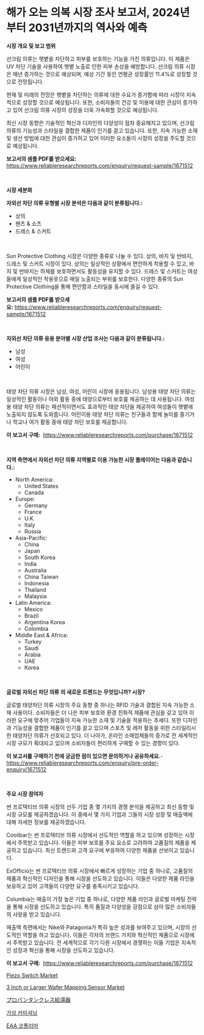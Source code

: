 <p><h1>해가 오는 의복 시장 조사 보고서, 2024년부터 2031년까지의 역사와 예측</h1></p><p><strong>시장 개요 및 보고 범위</strong></p>
<p><p>선크림 의류는 햇볕을 차단하고 피부를 보호하는 기능을 가진 의류입니다. 이 제품은 UV 차단 기술을 사용하여 햇볕 노출로 인한 피부 손상을 예방합니다. 선크림 의류 시장은 매년 증가하는 것으로 예상되며, 예상 기간 동안 연평균 성장률인 11.4%로 성장할 것으로 전망됩니다. </p><p>현재 및 미래의 전망은 햇볕을 차단하는 의류에 대한 수요가 증가함에 따라 시장이 지속적으로 성장할 것으로 예상됩니다. 또한, 소비자들의 건강 및 미용에 대한 관심이 증가하고 있어 선크림 의류 시장의 성장을 더욱 가속화할 것으로 예상됩니다. </p><p>최신 시장 동향은 기술적인 혁신과 디자인의 다양성이 점차 중요해지고 있으며, 선크림 의류의 기능성과 스타일을 결합한 제품이 인기를 끌고 있습니다. 또한, 지속 가능한 소재 및 생산 방법에 대한 관심이 증가하고 있어 이러한 요소들이 시장의 성장을 주도할 것으로 예상됩니다.</p></p>
<p><strong>보고서의 샘플 PDF를 받으세요:</strong> <a href="https://www.reliableresearchreports.com/enquiry/request-sample/1671512">https://www.reliableresearchreports.com/enquiry/request-sample/1671512</a></p>
<p>&nbsp;</p>
<p><strong>시장 세분화</strong></p>
<p><strong>자외선 차단 의류 유형별 시장 분석은 다음과 같이 분류됩니다.:</strong></p>
<p><ul><li>상의</li><li>팬츠 & 쇼츠</li><li>드레스 & 스커트</li></ul></p>
<p>&nbsp;</p>
<p><p>Sun Protective Clothing 시장은 다양한 종류로 나눌 수 있다. 상의, 바지 및 반바지, 드레스 및 스커트 시장이 있다. 상의는 일상적인 상황에서 편안하게 착용할 수 있고, 바지 및 반바지는 하체를 보호하면서도 활동성을 유지할 수 있다. 드레스 및 스커트는 여성들에게 일상적인 착용옷으로 매일 노출되는 부위를 보호한다. 다양한 종류의 Sun Protective Clothing을 통해 편안함과 스타일을 동시에 즐길 수 있다.</p></p>
<p><strong>보고서의 샘플 PDF를 받으세요:</strong>&nbsp;<a href="https://www.reliableresearchreports.com/enquiry/request-sample/1671512">https://www.reliableresearchreports.com/enquiry/request-sample/1671512</a></p>
<p>&nbsp;</p>
<p><strong> 자외선 차단 의류 응용 분야별 시장 산업 조사는 다음과 같이 분류됩니다.:</strong></p>
<p><ul><li>남성</li><li>여성</li><li>어린이</li></ul></p>
<p>&nbsp;</p>
<p><p>태양 차단 의류 시장은 남성, 여성, 어린이 시장에 응용됩니다.  남성용 태양 차단 의류는 일상적인 활동이나 야외 활동 중에 태양으로부터 보호를 제공하는 데 사용됩니다. 여성용 태양 차단 의류는 패션적이면서도 효과적인 태양 차단을 제공하여 여성들이 햇볕에 노출되지 않도록 도와줍니다. 어린이용 태양 차단 의류는 친구들과 함께 놀이를 즐기거나 학교나 여가 활동 중에 태양 차단 보호를 제공합니다.</p></p>
<p><strong>이 보고서 구매:</strong>&nbsp; <a href="https://www.reliableresearchreports.com/purchase/1671512">https://www.reliableresearchreports.com/purchase/1671512</a></p>
<p>&nbsp;</p>
<p><strong>지역 측면에서 자외선 차단 의류 지역별로 이용 가능한 시장 플레이어는 다음과 같습니다.:</strong></p>
<p><ul>
    <li>
        North America:
        <ul>
            <li>United States</li>
            <li>Canada</li>
        </ul>
    </li>
    <li>
        Europe:
        <ul>
            <li>Germany</li>
            <li>France</li>
            <li>U.K.</li>
            <li>Italy</li>
            <li>Russia</li>
        </ul>
    </li>
    <li>
        Asia-Pacific:
        <ul>
            <li>China</li>
            <li>Japan</li>
            <li>South Korea</li>
            <li>India</li>
            <li>Australia</li>
            <li>China Taiwan</li>
            <li>Indonesia</li>
            <li>Thailand</li>
            <li>Malaysia</li>
        </ul>
    </li>
    <li>
        Latin America:
        <ul>
            <li>Mexico</li>
            <li>Brazil</li>
            <li>Argentina Korea</li>
            <li>Colombia</li>
        </ul>
    </li>
    <li>
        Middle East & Africa:
        <ul>
            <li>Turkey</li>
            <li>Saudi</li>
            <li>Arabia</li>
            <li>UAE</li>
            <li>Korea</li>
        </ul>
    </li>
    </ul></p>
<p>&nbsp;</p>
<p><strong>글로벌 자외선 차단 의류 의 새로운 트렌드는 무엇입니까? 시장?</strong></p>
<p><p>글로벌 태양차단 의류 시장의 주요 동향 중 하나는 RFID 기술과 결합된 지속 가능한 소재 사용이다. 소비자들은 더 나은 피부 보호와 환경 친화적 제품에 관심을 갖고 있어 이러한 요구에 맞추어 기업들이 지속 가능한 소재 및 기술을 적용하는 추세다. 또한 디자인과 기능성을 결합한 제품이 인기를 끌고 있으며 스포츠 및 레저 활동을 위한 스타일리시한 태양차단 의류가 선호되고 있다. 더 나아가, 온라인 소매업체들의 증가로 전 세계적인 시장 규모가 확대되고 있으며 소비자들이 편리하게 구매할 수 있는 경향이 있다.</p></p>
<p><strong>이 보고서를 구매하기 전에 궁금한 점이 있으면 문의하거나 공유하세요.</strong>- <a href="https://www.reliableresearchreports.com/enquiry/pre-order-enquiry/1671512">https://www.reliableresearchreports.com/enquiry/pre-order-enquiry/1671512</a></p>
<p>&nbsp;</p>
<p><strong>주요 시장 참여자</strong></p>
<p><p>썬 프로텍티브 의류 시장의 선두 기업 중 몇 가지의 경쟁 분석을 제공하고 최신 동향 및 시장 규모를 제공하겠습니다. 이 중에서 몇 가지 기업과 그들의 시장 성장 및 매출액에 대해 자세한 정보를 제공하겠습니다.</p><p>Coolibar는 썬 프로텍티브 의류 시장에서 선도적인 역할을 하고 있으며 성장하는 시장에서 주목받고 있습니다. 이들은 피부 보호를 주요 요소로 고려하여 고품질의 제품을 제공하고 있습니다. 최신 트렌드와 고객 요구에 부응하여 다양한 제품을 선보이고 있습니다.</p><p>ExOfficio는 썬 프로텍티브 의류 시장에서 빠르게 성장하는 기업 중 하나로, 고품질의 제품과 혁신적인 디자인을 통해 시장을 선도하고 있습니다. 이들은 다양한 제품 라인을 보유하고 있어 고객들의 다양한 요구를 충족시키고 있습니다.</p><p>Columbia는 매출이 가장 높은 기업 중 하나로, 다양한 제품 라인과 글로벌 마케팅 전략을 통해 시장을 선도하고 있습니다. 특히 품질과 다양성을 강점으로 삼아 많은 소비자들의 사랑을 받고 있습니다.</p><p>매출액 측면에서는 Nike와 Patagonia가 특히 높은 성과를 보여주고 있으며, 시장의 선도적인 역할을 하고 있습니다. 이들은 각자의 브랜드 가치와 혁신적인 제품으로 시장에서 주목받고 있습니다. 전 세계적으로 각기 다른 시장에서 경쟁하는 이들 기업은 지속적인 성장과 혁신을 통해 시장을 선도하고 있습니다.</p></p>
<p><strong>이 보고서 구매:</strong>&nbsp;&nbsp;<a href="https://www.reliableresearchreports.com/purchase/1671512">https://www.reliableresearchreports.com/purchase/1671512</a></p>
<p><p><a href="https://medium.com/@zoeyjohns2003/piezo-switch-market-analysis-and-sze-forecasted-for-period-from-2024-to-2031-de471c52146f">Piezo Switch Market</a></p><p><a href="https://medium.com/@hskdk2672/3-inch-or-larger-wafer-mapping-sensor-market-exploring-market-share-market-trends-and-future-785f430d5c6c">3 Inch or Larger Wafer Mapping Sensor Market</a></p><p><a href="https://github.com/EstelWisozk1/Market-Research-Report-List-1/blob/main/838682912067.md">プロパンタンクレス給湯器</a></p><p><a href="https://medium.com/@isariontaru/%EA%B0%80%EC%83%81-%EC%BB%A4%EB%AF%B8%EC%85%94%EB%8B%9D-%EC%8B%9C%EC%9E%A5-%EC%8B%9C%EC%9E%A5-cagr-%EC%8B%9C%EC%9E%A5-%ED%8A%B8%EB%A0%8C%EB%93%9C-%EB%B0%8F-%EC%84%B1%EC%9E%A5-%EC%A0%84%EB%9E%B5%EC%97%90-%EB%8C%80%ED%95%9C-%ED%86%B5%EC%B0%B0%EB%A0%A5-bb84721858b1">가상 커미셔닝</a></p><p><a href="https://medium.com/@dudleyferry/eaa-%EC%BD%94%ED%8F%B4%EB%A6%AC%EB%A8%B8-%EC%8B%9C%EC%9E%A5%EC%9D%80-%EC%8B%9C%EC%9E%A5-%EC%A0%90%EC%9C%A0%EC%9C%A8-%EA%B7%9C%EB%AA%A8-%EB%B0%8F-2031%EB%85%84%EA%B9%8C%EC%A7%80-%EC%98%88%EC%83%81%EB%90%9C-%EC%98%88%EC%B8%A1%EC%97%90-%EC%B4%88%EC%A0%90%EC%9D%84-%EB%A7%9E%EC%B6%A5%EB%8B%88%EB%8B%A4-9c473f811cc6">EAA 코폴리머</a></p></p>

